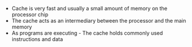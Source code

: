 
- Cache is very fast and usually a small amount of memory on the processor chip
- The cache acts as an intermediary between the processor and the main memory
- As programs are executing - The cache holds commonly used instructions and data
